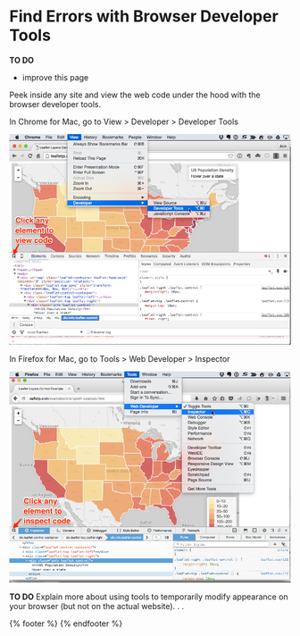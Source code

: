 # Find Errors with Browser Developer Tools

**TO DO**
- improve this page

Peek inside any site and view the web code under the hood with the browser developer tools.

In Chrome for Mac, go to View > Developer > Developer Tools

![](Chrome-developer-tools.png)

In Firefox for Mac, go to Tools > Web Developer > Inspector

![](Firefox-tools-inspector.png)

**TO DO** Explain more about using tools to temporarily modify appearance on your browser (but not on the actual website). . .

{% footer %}
{% endfooter %}
